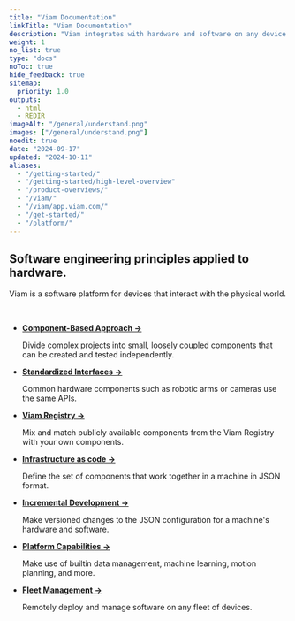 ```yaml
---
title: "Viam Documentation"
linkTitle: "Viam Documentation"
description: "Viam integrates with hardware and software on any device. Use AI, machine learning, and more to make any machine smarter — for one machine to thousands."
weight: 1
no_list: true
type: "docs"
noToc: true
hide_feedback: true
sitemap:
  priority: 1.0
outputs:
  - html
  - REDIR
imageAlt: "/general/understand.png"
images: ["/general/understand.png"]
noedit: true
date: "2024-09-17"
updated: "2024-10-11"
aliases:
  - "/getting-started/"
  - "/getting-started/high-level-overview"
  - "/product-overviews/"
  - "/viam/"
  - "/viam/app.viam.com/"
  - "/get-started/"
  - "/platform/"
---
```


<!-- Need to use upside down logic because using Subsequent-sibling combinator -->
<div class="max-page gray-container">
<h2 id="platform">Software engineering principles applied to hardware.
  <div class="copied" id="copied-platform" aria-hidden="true">
    <div class="copied-notification" id="copied-platform-text"></div>
  </div>
</h2>
<p> Viam is a software platform for devices that interact with the physical world.</p>
<br>

- [**Component-Based Approach →**]()

  Divide complex projects into small, loosely coupled components that can be created and tested independently.

- [**Standardized Interfaces →**]()

  Common hardware components such as robotic arms or cameras use the same APIs.

- [**Viam Registry →**]()

  Mix and match publicly available components from the Viam Registry with your own components.

- [**Infrastructure as code →**]()

  Define the set of components that work together in a machine in JSON format.

- [**Incremental Development →**]()

  Make versioned changes to the JSON configuration for a machine's hardware and software.

- [**Platform Capabilities →**]()

  Make use of builtin data management, machine learning, motion planning, and more.

- [**Fleet Management →**](/manage/)

  Remotely deploy and manage software on any fleet of devices.

</div>

